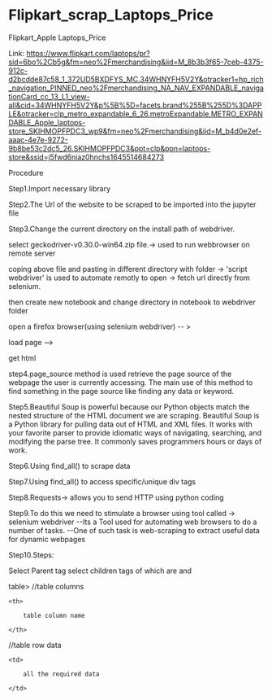 # Flipkart_scrap_Laptops_Price
Flipkart_Apple Laptops_Price

Link: https://www.flipkart.com/laptops/pr?sid=6bo%2Cb5g&fm=neo%2Fmerchandising&iid=M_8b3b3f65-7ceb-4375-912c-d2bcdde87c58_1_372UD5BXDFYS_MC.34WHNYFH5V2Y&otracker1=hp_rich_navigation_PINNED_neo%2Fmerchandising_NA_NAV_EXPANDABLE_navigationCard_cc_13_L1_view-all&cid=34WHNYFH5V2Y&p%5B%5D=facets.brand%255B%255D%3DAPPLE&otracker=clp_metro_expandable_6_26.metroExpandable.METRO_EXPANDABLE_Apple_laptops-store_SKIHMOPFPDC3_wp9&fm=neo%2Fmerchandising&iid=M_b4d0e2ef-aaac-4e7e-9272-9b8be53c2dc5_26.SKIHMOPFPDC3&ppt=clp&ppn=laptops-store&ssid=j5fwd6niaz0hnchs1645514684273

Procedure

Step1.Import necessary library

Step2.The Url of the website to be scraped to be imported into the jupyter file

Step3.Change the current directory on the install path of webdriver.

select geckodriver-v0.30.0-win64.zip file.-> used to run webbrowser on remote server

coping above file and pasting in different directory with folder -> 'script webdriver' is used to automate remotly to open -> fetch url directly from selenium.

then create new notebook and change directory in notebook to webdriver folder

open a firefox browser(using selenium webdriver) -- >

load page -->

get html

step4.page_source method is used retrieve the page source of the webpage the user is currently accessing. The main use of this method to find something in the page source like finding any data or keyword.

Step5.Beautiful Soup is powerful because our Python objects match the nested structure of the HTML document we are scraping. Beautiful Soup is a Python library for pulling data out of HTML and XML files. It works with your favorite parser to provide idiomatic ways of navigating, searching, and modifying the parse tree. It commonly saves programmers hours or days of work.

Step6.Using find_all() to scrape data

Step7.Using find_all() to access specific/unique div tags

Step8.Requests-> allows you to send HTTP using python coding

Step9.To do this we need to stimulate a browser using tool called -> selenium webdriver --Its a Tool used for automating web browsers to do a number of tasks. --One of such task is web-scraping to extract useful data for dynamic webpages

Step10.Steps:

Select Parent tag select children tags of which are and

table> //table columns

<tr>


    <th>

        table column name

    </th>
</tr>
//table row data
<tr>

    <td>

        all the required data

    </td>

</tr>
